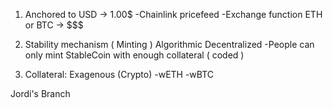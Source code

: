 1. Anchored to USD -> 1.00$
    -Chainlink pricefeed
    -Exchange function ETH or BTC -> $$$

2. Stability mechanism ( Minting ) Algorithmic Decentralized
   -People can only mint StableCoin with enough collateral ( coded )

3. Collateral: Exagenous (Crypto)
   -wETH
   -wBTC

Jordi's Branch
